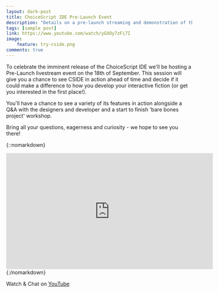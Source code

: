 ```yaml
---
layout: dark-post
title: ChoiceScript IDE Pre-Launch Event
description: "Details on a pre-launch streaming and demonstration of the ChoiceScript IDE"
tags: [sample post]
link: https://www.youtube.com/watch/yGXOy7zFi7I
image:
    feature: try-cside.png
comments: true
---
```


To celebrate the imminent release of the ChoiceScript IDE we'll be hosting a Pre-Launch livestream event on the 18th of September.
This session will give you a chance to see CSIDE in action ahead of time and decide if it could make a difference to how you develop your interactive fiction (or get you interested in the first place!).

You'll have a chance to see a variety of its features in action alongside a Q&A with the designers and developer and a start to finish 'bare bones project' workshop.

Bring all your questions, eagerness and curiosity - we hope to see you there!

<!-- more -->

{::nomarkdown}
<iframe width="560" height="315" src="https://www.youtube.com/embed/yGXOy7zFi7I" frameborder="0" allowfullscreen></iframe>
{:/nomarkdown}

Watch & Chat on [YouTube](https://www.youtube.com/watch/yGXOy7zFi7I)
